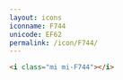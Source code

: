 ```yaml
---
layout: icons
iconname: F744
unicode: EF62
permalink: /icon/F744/
---
```


``` html
<i class="mi mi-F744"></i>
```
